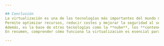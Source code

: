 ```yaml
---

## Conclusión
La virtualización es una de las tecnologías más importantes del mundo moderno.  
Permite optimizar recursos, reducir costes y mejorar la seguridad al separar los entornos de trabajo.  
Además, es la base de otras tecnologías como la **nube**, los **contenedores** y la **infraestructura como servicio (IaaS)**.  
En resumen, comprender cómo funciona la virtualización es esencial para cualquier profesional de la informática actual.

---
```

